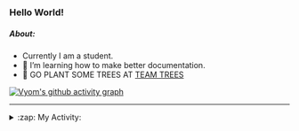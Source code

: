 ### Hello World!

##### About:
- Currently I am a student.
- 🌱 I’m learning how to make better documentation.
- 🌱 GO PLANT SOME TREES AT [TEAM TREES](https://teamtrees.org/)

[![Vyom's github activity graph](https://activity-graph.herokuapp.com/graph?username=Vyvy-vi)](https://github.com/ashutosh00710/github-readme-activity-graph)

---
<details>
  <summary>:zap: My Activity:</summary>
  
<!--START_SECTION:waka-->
![Code Time](http://img.shields.io/badge/Code%20Time-933%20hrs%203%20mins-blue)

**I'm a Night 🦉** 

```text
🌞 Morning    93 commits     ███░░░░░░░░░░░░░░░░░░░░░░   13.4% 
🌆 Daytime    167 commits    ██████░░░░░░░░░░░░░░░░░░░   24.06% 
🌃 Evening    229 commits    ████████░░░░░░░░░░░░░░░░░   33.0% 
🌙 Night      205 commits    ███████░░░░░░░░░░░░░░░░░░   29.54%

```
📅 **I'm Most Productive on Sunday** 

```text
Monday       101 commits    ███░░░░░░░░░░░░░░░░░░░░░░   14.55% 
Tuesday      112 commits    ████░░░░░░░░░░░░░░░░░░░░░   16.14% 
Wednesday    87 commits     ███░░░░░░░░░░░░░░░░░░░░░░   12.54% 
Thursday     101 commits    ███░░░░░░░░░░░░░░░░░░░░░░   14.55% 
Friday       103 commits    ███░░░░░░░░░░░░░░░░░░░░░░   14.84% 
Saturday     73 commits     ██░░░░░░░░░░░░░░░░░░░░░░░   10.52% 
Sunday       117 commits    ████░░░░░░░░░░░░░░░░░░░░░   16.86%

```


📊 **This Week I Spent My Time On** 

```text
🔥 Editors: 
VS Code                  11 hrs 36 mins      █████████████████████████   100.0%

🐱‍💻 Projects: 
CSF                      7 hrs 21 mins       ███████████████░░░░░░░░░░   63.35% 
file-utils               1 hr 23 mins        ███░░░░░░░░░░░░░░░░░░░░░░   11.99% 
github-readme-youtube-car54 mins             ██░░░░░░░░░░░░░░░░░░░░░░░   7.86% 
TEA-onboarding-bot       44 mins             █░░░░░░░░░░░░░░░░░░░░░░░░   6.43% 
praise                   41 mins             █░░░░░░░░░░░░░░░░░░░░░░░░   5.91%

```


 Last Updated on 22/10/2022 08:04:48 UTC
<!--END_SECTION:waka-->
</details>
